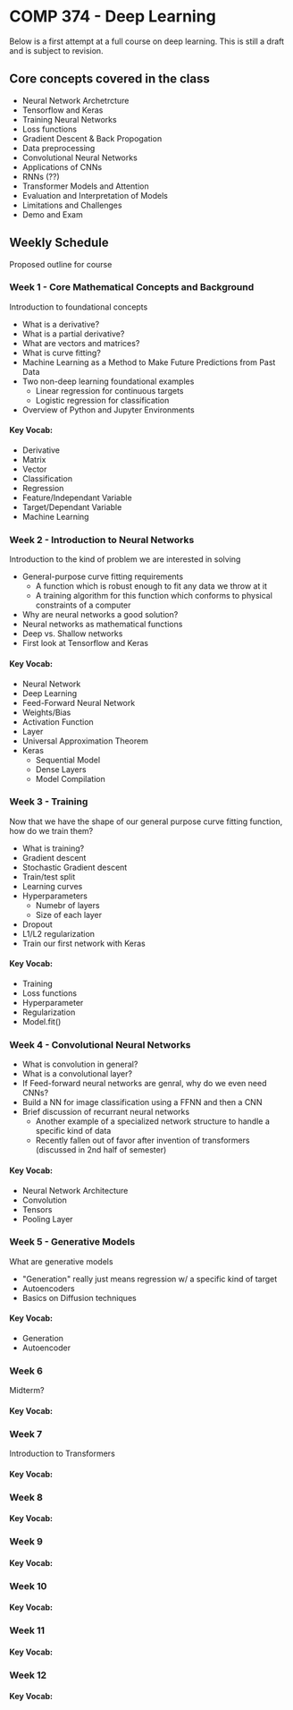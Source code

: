 # COMP 374 - Deep Learning


Below is a first attempt at a full course on deep learning.
This is still a draft and is subject to revision.


## Core concepts covered in the class

* Neural Network Archetrcture
* Tensorflow and Keras
* Training Neural Networks
* Loss functions
* Gradient Descent & Back Propogation
* Data preprocessing
* Convolutional Neural Networks
* Applications of CNNs
* RNNs (??)
* Transformer Models and Attention
* Evaluation and Interpretation of Models
* Limitations and Challenges
* Demo and Exam



## Weekly Schedule

Proposed outline for course

### Week 1 - Core Mathematical Concepts and Background

Introduction to foundational concepts
* What is a derivative?
* What is a partial derivative?
* What are vectors and matrices?
* What is curve fitting?
* Machine Learning as a Method to Make Future Predictions from Past Data
* Two non-deep learning foundational examples
    * Linear regression for continuous targets
    * Logistic regression for classification
* Overview of Python and Jupyter Environments

#### Key Vocab:

* Derivative
* Matrix
* Vector
* Classification
* Regression
* Feature/Independant Variable
* Target/Dependant Variable
* Machine Learning

### Week 2 - Introduction to Neural Networks

Introduction to the kind of problem we are interested in solving
* General-purpose curve fitting requirements
    * A function which is robust enough to fit any data we throw at it
    * A training algorithm for this function which conforms to physical constraints of a computer
* Why are neural networks a good solution?
* Neural networks as mathematical functions
* Deep vs. Shallow networks
* First look at Tensorflow and Keras


#### Key Vocab:

* Neural Network
* Deep Learning
* Feed-Forward Neural Network
* Weights/Bias
* Activation Function 
* Layer
* Universal Approximation Theorem
* Keras
    * Sequential Model
    * Dense Layers
    * Model Compilation

### Week 3 - Training

Now that we have the shape of our general purpose curve fitting function, how do we train them?

* What is training?
* Gradient descent
* Stochastic Gradient descent
* Train/test split
* Learning curves
* Hyperparameters 
    * Numebr of layers
    * Size of each layer
* Dropout
* L1/L2 regularization    
* Train our first network with Keras

#### Key Vocab:

* Training
* Loss functions
* Hyperparameter
* Regularization
* Model.fit()

### Week 4 - Convolutional Neural Networks

* What is convolution in general?
* What is a convolutional layer?
* If Feed-forward neural networks are genral, why do we even need CNNs?
* Build a NN for image classification using a FFNN and then a CNN
* Brief discussion of recurrant neural networks
    * Another example of a specialized network structure to handle a specific kind of data
    * Recently fallen out of favor after invention of transformers (discussed in 2nd half of semester)
 
#### Key Vocab:

* Neural Network Architecture
* Convolution
* Tensors
* Pooling Layer


### Week 5 - Generative Models

What are generative models

* "Generation" really just means regression w/ a specific kind of target
* Autoencoders
* Basics on Diffusion techniques

#### Key Vocab:

* Generation
* Autoencoder

### Week 6

Midterm?

#### Key Vocab:

### Week 7

Introduction to Transformers


#### Key Vocab:


### Week 8

#### Key Vocab:

### Week 9
#### Key Vocab:
### Week 10
#### Key Vocab:
### Week 11
#### Key Vocab:
### Week 12
#### Key Vocab:


